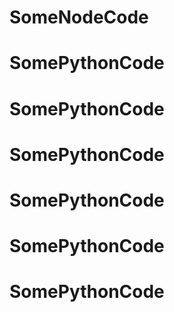# SomeNodeCode
# SomePythonCode
# SomePythonCode
# SomePythonCode
# SomePythonCode
# SomePythonCode
# SomePythonCode
